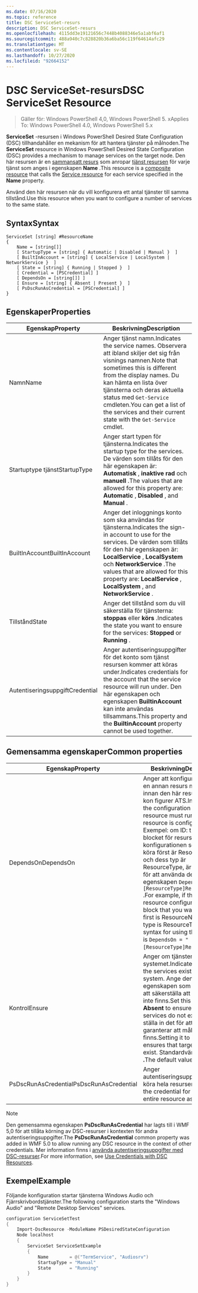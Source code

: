 ```yaml
---
ms.date: 07/16/2020
ms.topic: reference
title: DSC ServiceSet-resurs
description: DSC ServiceSet-resurs
ms.openlocfilehash: 4115dd3e19121656c7448b4088346e5a1abf6af1
ms.sourcegitcommit: 488a940c7c828820b36a6ba56c119f64614afc29
ms.translationtype: MT
ms.contentlocale: sv-SE
ms.lasthandoff: 10/27/2020
ms.locfileid: "92664152"
---
```

# <a name="dsc-serviceset-resource"></a><span data-ttu-id="3824b-103">DSC ServiceSet-resurs</span><span class="sxs-lookup"><span data-stu-id="3824b-103">DSC ServiceSet Resource</span></span>

> <span data-ttu-id="3824b-104">Gäller för: Windows PowerShell 4,0, Windows PowerShell 5. x</span><span class="sxs-lookup"><span data-stu-id="3824b-104">Applies To: Windows PowerShell 4.0, Windows PowerShell 5.x</span></span>

<span data-ttu-id="3824b-105">**ServiceSet** -resursen i Windows PowerShell Desired State Configuration (DSC) tillhandahåller en mekanism för att hantera tjänster på målnoden.</span><span class="sxs-lookup"><span data-stu-id="3824b-105">The **ServiceSet** resource in Windows PowerShell Desired State Configuration (DSC) provides a mechanism to manage services on the target node.</span></span> <span data-ttu-id="3824b-106">Den här resursen är en [sammansatt resurs](../../../resources/authoringResourceComposite.md) som anropar [tjänst resursen](serviceResource.md) för varje tjänst som anges i egenskapen **Name** .</span><span class="sxs-lookup"><span data-stu-id="3824b-106">This resource is a [composite resource](../../../resources/authoringResourceComposite.md) that calls the [Service resource](serviceResource.md) for each service specified in the **Name** property.</span></span>

<span data-ttu-id="3824b-107">Använd den här resursen när du vill konfigurera ett antal tjänster till samma tillstånd.</span><span class="sxs-lookup"><span data-stu-id="3824b-107">Use this resource when you want to configure a number of services to the same state.</span></span>

## <a name="syntax"></a><span data-ttu-id="3824b-108">Syntax</span><span class="sxs-lookup"><span data-stu-id="3824b-108">Syntax</span></span>

```Syntax
ServiceSet [string] #ResourceName
{
    Name = [string[]]
    [ StartupType = [string] { Automatic | Disabled | Manual }  ]
    [ BuiltInAccount = [string] { LocalService | LocalSystem | NetworkService }  ]
    [ State = [string] { Running | Stopped }  ]
    [ Credential = [PSCredential] ]
    [ DependsOn = [string[]] ]
    [ Ensure = [string] { Absent | Present }  ]
    [ PsDscRunAsCredential = [PSCredential] ]
}
```

## <a name="properties"></a><span data-ttu-id="3824b-109">Egenskaper</span><span class="sxs-lookup"><span data-stu-id="3824b-109">Properties</span></span>

|<span data-ttu-id="3824b-110">Egenskap</span><span class="sxs-lookup"><span data-stu-id="3824b-110">Property</span></span> |<span data-ttu-id="3824b-111">Beskrivning</span><span class="sxs-lookup"><span data-stu-id="3824b-111">Description</span></span> |
|---|---|
|<span data-ttu-id="3824b-112">Namn</span><span class="sxs-lookup"><span data-stu-id="3824b-112">Name</span></span> |<span data-ttu-id="3824b-113">Anger tjänst namn.</span><span class="sxs-lookup"><span data-stu-id="3824b-113">Indicates the service names.</span></span> <span data-ttu-id="3824b-114">Observera att ibland skiljer det sig från visnings namnen.</span><span class="sxs-lookup"><span data-stu-id="3824b-114">Note that sometimes this is different from the display names.</span></span> <span data-ttu-id="3824b-115">Du kan hämta en lista över tjänsterna och deras aktuella status med `Get-Service` cmdleten.</span><span class="sxs-lookup"><span data-stu-id="3824b-115">You can get a list of the services and their current state with the `Get-Service` cmdlet.</span></span> |
|<span data-ttu-id="3824b-116">Startuptype tjänst</span><span class="sxs-lookup"><span data-stu-id="3824b-116">StartupType</span></span> |<span data-ttu-id="3824b-117">Anger start typen för tjänsterna.</span><span class="sxs-lookup"><span data-stu-id="3824b-117">Indicates the startup type for the services.</span></span> <span data-ttu-id="3824b-118">De värden som tillåts för den här egenskapen är: **Automatisk** , **inaktive rad** och **manuell** .</span><span class="sxs-lookup"><span data-stu-id="3824b-118">The values that are allowed for this property are: **Automatic** , **Disabled** , and **Manual** .</span></span> |
|<span data-ttu-id="3824b-119">BuiltInAccount</span><span class="sxs-lookup"><span data-stu-id="3824b-119">BuiltInAccount</span></span> |<span data-ttu-id="3824b-120">Anger det inloggnings konto som ska användas för tjänsterna.</span><span class="sxs-lookup"><span data-stu-id="3824b-120">Indicates the sign-in account to use for the services.</span></span> <span data-ttu-id="3824b-121">De värden som tillåts för den här egenskapen är: **LocalService** , **LocalSystem** och **NetworkService** .</span><span class="sxs-lookup"><span data-stu-id="3824b-121">The values that are allowed for this property are: **LocalService** , **LocalSystem** , and **NetworkService** .</span></span> |
|<span data-ttu-id="3824b-122">Tillstånd</span><span class="sxs-lookup"><span data-stu-id="3824b-122">State</span></span> |<span data-ttu-id="3824b-123">Anger det tillstånd som du vill säkerställa för tjänsterna: **stoppas** eller **körs** .</span><span class="sxs-lookup"><span data-stu-id="3824b-123">Indicates the state you want to ensure for the services: **Stopped** or **Running** .</span></span> |
|<span data-ttu-id="3824b-124">Autentiseringsuppgift</span><span class="sxs-lookup"><span data-stu-id="3824b-124">Credential</span></span> |<span data-ttu-id="3824b-125">Anger autentiseringsuppgifter för det konto som tjänst resursen kommer att köras under.</span><span class="sxs-lookup"><span data-stu-id="3824b-125">Indicates credentials for the account that the service resource will run under.</span></span> <span data-ttu-id="3824b-126">Den här egenskapen och egenskapen **BuiltinAccount** kan inte användas tillsammans.</span><span class="sxs-lookup"><span data-stu-id="3824b-126">This property and the **BuiltinAccount** property cannot be used together.</span></span> |

## <a name="common-properties"></a><span data-ttu-id="3824b-127">Gemensamma egenskaper</span><span class="sxs-lookup"><span data-stu-id="3824b-127">Common properties</span></span>

|<span data-ttu-id="3824b-128">Egenskap</span><span class="sxs-lookup"><span data-stu-id="3824b-128">Property</span></span> |<span data-ttu-id="3824b-129">Beskrivning</span><span class="sxs-lookup"><span data-stu-id="3824b-129">Description</span></span> |
|---|---|
|<span data-ttu-id="3824b-130">DependsOn</span><span class="sxs-lookup"><span data-stu-id="3824b-130">DependsOn</span></span> |<span data-ttu-id="3824b-131">Anger att konfigurationen av en annan resurs måste köras innan den här resursen har kon figurer ATS.</span><span class="sxs-lookup"><span data-stu-id="3824b-131">Indicates that the configuration of another resource must run before this resource is configured.</span></span> <span data-ttu-id="3824b-132">Exempel: om ID: t för skript blocket för resurs konfigurationen som du vill köra först är ResourceName och dess typ är ResourceType, är syntaxen för att använda den här egenskapen `DependsOn = "[ResourceType]ResourceName"` .</span><span class="sxs-lookup"><span data-stu-id="3824b-132">For example, if the ID of the resource configuration script block that you want to run first is ResourceName and its type is ResourceType, the syntax for using this property is `DependsOn = "[ResourceType]ResourceName"`.</span></span> |
|<span data-ttu-id="3824b-133">Kontrol</span><span class="sxs-lookup"><span data-stu-id="3824b-133">Ensure</span></span> |<span data-ttu-id="3824b-134">Anger om tjänsterna finns i systemet.</span><span class="sxs-lookup"><span data-stu-id="3824b-134">Indicates whether the services exist on the system.</span></span> <span data-ttu-id="3824b-135">Ange den här egenskapen som **saknas** för att säkerställa att tjänsterna inte finns.</span><span class="sxs-lookup"><span data-stu-id="3824b-135">Set this property to **Absent** to ensure that the services do not exist.</span></span> <span data-ttu-id="3824b-136">Att ställa in det för att **Visa** garanterar att mål tjänsterna finns.</span><span class="sxs-lookup"><span data-stu-id="3824b-136">Setting it to **Present** ensures that target services exist.</span></span> <span data-ttu-id="3824b-137">Standardvärdet finns **.**</span><span class="sxs-lookup"><span data-stu-id="3824b-137">The default value is **Present** .</span></span> |
|<span data-ttu-id="3824b-138">PsDscRunAsCredential</span><span class="sxs-lookup"><span data-stu-id="3824b-138">PsDscRunAsCredential</span></span> |<span data-ttu-id="3824b-139">Anger autentiseringsuppgifter för att köra hela resursen som.</span><span class="sxs-lookup"><span data-stu-id="3824b-139">Sets the credential for running the entire resource as.</span></span> |

> [!NOTE]
> <span data-ttu-id="3824b-140">Den gemensamma egenskapen **PsDscRunAsCredential** har lagts till i WMF 5,0 för att tillåta körning av DSC-resurser i kontexten för andra autentiseringsuppgifter.</span><span class="sxs-lookup"><span data-stu-id="3824b-140">The **PsDscRunAsCredential** common property was added in WMF 5.0 to allow running any DSC resource in the context of other credentials.</span></span> <span data-ttu-id="3824b-141">Mer information finns i [använda autentiseringsuppgifter med DSC-resurser](../../../configurations/runasuser.md).</span><span class="sxs-lookup"><span data-stu-id="3824b-141">For more information, see [Use Credentials with DSC Resources](../../../configurations/runasuser.md).</span></span>

## <a name="example"></a><span data-ttu-id="3824b-142">Exempel</span><span class="sxs-lookup"><span data-stu-id="3824b-142">Example</span></span>

<span data-ttu-id="3824b-143">Följande konfiguration startar tjänsterna Windows Audio och Fjärrskrivbordstjänster.</span><span class="sxs-lookup"><span data-stu-id="3824b-143">The following configuration starts the "Windows Audio" and "Remote Desktop Services" services.</span></span>

```powershell
configuration ServiceSetTest
{
    Import-DscResource -ModuleName PSDesiredStateConfiguration
    Node localhost
    {
        ServiceSet ServiceSetExample
        {
            Name        = @("TermService", "Audiosrv")
            StartupType = "Manual"
            State       = "Running"
        }
    }
}
```
